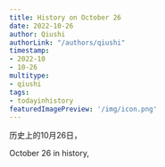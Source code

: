 ```yaml
---
title: History on October 26
date: 2022-10-26
author: Qiushi 
authorLink: "/authors/qiushi"
timestamp: 
- 2022-10
- 10-26
multitype: 
- qiushi
tags: 
- todayinhistory
featuredImagePreview: '/img/icon.png'
---
```









历史上的10月26日，

October 26 in history, 

<!--more-->

